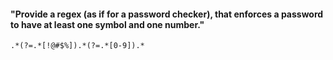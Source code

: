 #### "Provide a regex (as if for a password checker), that enforces a password to have at least one symbol and one number."

`.*(?=.*[!@#$%]).*(?=.*[0-9]).*
`
